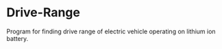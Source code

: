 # Drive-Range
Program for finding drive range of electric vehicle operating on lithium ion battery.
